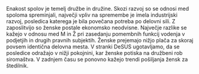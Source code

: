 Enakost spolov je temelj družbe in družine.
Skozi razvoj so se odnosi med spoloma spreminjali, največji vpliv na spremembe je imela industrijski razvoj, posledica katerega je bila povečana potreba po delovni sili. Z zaposlitvijo so ženske postale ekonomsko neodvisne.
Največje razlike se kažejo v odnosu med M in Ž pri zasedanju pomembnih funkcij vodenja v podjetjih in drugih pravnih subjektih.
Ženske prejemajo nižjo plača za skoraj povsem identična delovna mesta. V stranki DeSUS ugotavljamo, da se posledice odražajo v nižji pokojnini, kar ženske potiska na družbeni rob siromaštva.
V zadnjem času se ponovno kažejo trendi pošiljanja žensk za štedilnik.
